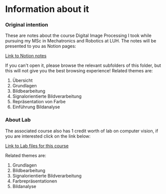 # Information about it
### Original intention
These are notes about the course Digital Image Processing I took while pursuing my MSc in Mechatronics and Robotics at LUH.
The notes will be presented to you as Notion pages:

[Link to Notion notes](https://www.notion.so/Digitale-Bildverarbeitung-a320600ce5584dbb8843030944df1cea?pvs=4)

If you can't open it, please browse the relevant subfolders of this folder, but this will not give you the best browsing experience!
Related themes are:
  1. Übersicht
  2. Grundlagen
  3. Bildbearbeitung
  4. Signalorientierte Bildverarbeitung
  5. Repräsentation von Farbe
  6. Einführung Bildanalyse

### About Lab
The associated course also has 1 credit worth of lab on computer vision, if you are interested click on the link below:

[Link to Lab files for this course](https://github.com/GithubSherlock/Experiments_in_LUH/tree/main/Digital%20Image%20Processing)

Related themes are:
  1. Grundlagen
  2. Bildbearbeitung
  3. Signalorientierte Bildverarbeitung
  4. Farbrepräsentationen
  5. Bildanalyse
